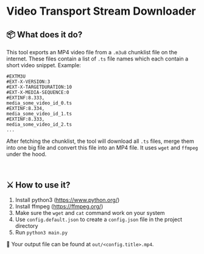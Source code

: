 # Video Transport Stream Downloader

## 📦 What does it do?

This tool exports an MP4 video file from a `.m3u8` chunklist file on the internet. These files contain a list of `.ts` file names which each contain a short video snippet. Example:

```m3u8
#EXTM3U
#EXT-X-VERSION:3
#EXT-X-TARGETDURATION:10
#EXT-X-MEDIA-SEQUENCE:0
#EXTINF:8.333,
media_some_video_id_0.ts
#EXTINF:8.334,
media_some_video_id_1.ts
#EXTINF:8.333,
media_some_video_id_2.ts
...
```

After fetching the chunklist, the tool will download all `.ts` files, merge them into one big file and convert this file into an MP4 file. It uses `wget` and `ffmpeg` under the hood.

<br/>

## ⚔️ How to use it?

1. Install python3 (https://www.python.org/)
2. Install ffmpeg (https://ffmpeg.org/)
3. Make sure the `wget` and `cat` command work on your system
4. Use `config.default.json` to create a `config.json` file in the project directory
5. Run `python3 main.py`

🎁 Your output file can be found at `out/<config.title>.mp4`.
